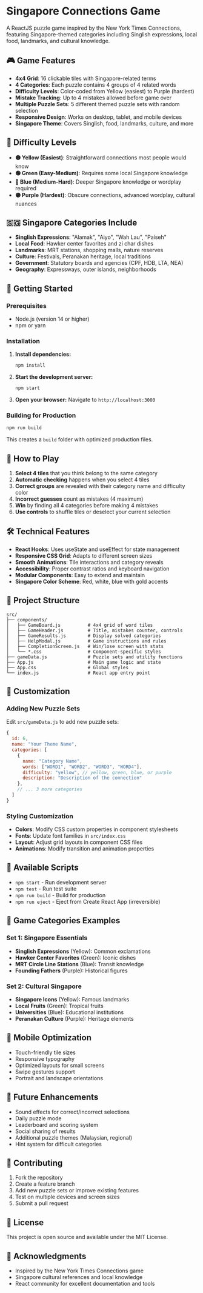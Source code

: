 # Singapore Connections Game

A ReactJS puzzle game inspired by the New York Times Connections, featuring Singapore-themed categories including Singlish expressions, local food, landmarks, and cultural knowledge.

## 🎮 Game Features

- **4x4 Grid**: 16 clickable tiles with Singapore-related terms
- **4 Categories**: Each puzzle contains 4 groups of 4 related words
- **Difficulty Levels**: Color-coded from Yellow (easiest) to Purple (hardest)
- **Mistake Tracking**: Up to 4 mistakes allowed before game over
- **Multiple Puzzle Sets**: 5 different themed puzzle sets with random selection
- **Responsive Design**: Works on desktop, tablet, and mobile devices
- **Singapore Theme**: Covers Singlish, food, landmarks, culture, and more

## 🌈 Difficulty Levels

- **🟡 Yellow (Easiest)**: Straightforward connections most people would know
- **🟢 Green (Easy-Medium)**: Requires some local Singapore knowledge  
- **🔵 Blue (Medium-Hard)**: Deeper Singapore knowledge or wordplay required
- **🟣 Purple (Hardest)**: Obscure connections, advanced wordplay, cultural nuances

## 🇸🇬 Singapore Categories Include

- **Singlish Expressions**: "Alamak", "Aiyo", "Wah Lau", "Paiseh"
- **Local Food**: Hawker center favorites and zi char dishes
- **Landmarks**: MRT stations, shopping malls, nature reserves
- **Culture**: Festivals, Peranakan heritage, local traditions
- **Government**: Statutory boards and agencies (CPF, HDB, LTA, NEA)
- **Geography**: Expressways, outer islands, neighborhoods

## 🚀 Getting Started

### Prerequisites
- Node.js (version 14 or higher)
- npm or yarn

### Installation

1. **Install dependencies:**
   ```bash
   npm install
   ```

2. **Start the development server:**
   ```bash
   npm start
   ```

3. **Open your browser:**
   Navigate to `http://localhost:3000`

### Building for Production

```bash
npm run build
```

This creates a `build` folder with optimized production files.

## 🎯 How to Play

1. **Select 4 tiles** that you think belong to the same category
2. **Automatic checking** happens when you select 4 tiles
3. **Correct groups** are revealed with their category name and difficulty color
4. **Incorrect guesses** count as mistakes (4 maximum)
5. **Win** by finding all 4 categories before making 4 mistakes
6. **Use controls** to shuffle tiles or deselect your current selection

## 🛠️ Technical Features

- **React Hooks**: Uses useState and useEffect for state management
- **Responsive CSS Grid**: Adapts to different screen sizes
- **Smooth Animations**: Tile interactions and category reveals
- **Accessibility**: Proper contrast ratios and keyboard navigation
- **Modular Components**: Easy to extend and maintain
- **Singapore Color Scheme**: Red, white, blue with gold accents

## 📁 Project Structure

```
src/
├── components/
│   ├── GameBoard.js          # 4x4 grid of word tiles
│   ├── GameHeader.js         # Title, mistakes counter, controls
│   ├── GameResults.js        # Display solved categories
│   ├── HelpModal.js          # Game instructions and rules
│   ├── CompletionScreen.js   # Win/lose screen with stats
│   └── *.css                 # Component-specific styles
├── gameData.js               # Puzzle sets and utility functions
├── App.js                    # Main game logic and state
├── App.css                   # Global styles
└── index.js                  # React app entry point
```

## 🎨 Customization

### Adding New Puzzle Sets

Edit `src/gameData.js` to add new puzzle sets:

```javascript
{
  id: 6,
  name: "Your Theme Name",
  categories: [
    {
      name: "Category Name",
      words: ["WORD1", "WORD2", "WORD3", "WORD4"],
      difficulty: "yellow", // yellow, green, blue, or purple
      description: "Description of the connection"
    },
    // ... 3 more categories
  ]
}
```

### Styling Customization

- **Colors**: Modify CSS custom properties in component stylesheets
- **Fonts**: Update font families in `src/index.css`
- **Layout**: Adjust grid layouts in component CSS files
- **Animations**: Modify transition and animation properties

## 🔧 Available Scripts

- `npm start` - Run development server
- `npm test` - Run test suite
- `npm run build` - Build for production
- `npm run eject` - Eject from Create React App (irreversible)

## 🌟 Game Categories Examples

### Set 1: Singapore Essentials
- **Singlish Expressions** (Yellow): Common exclamations
- **Hawker Center Favorites** (Green): Iconic dishes
- **MRT Circle Line Stations** (Blue): Transit knowledge
- **Founding Fathers** (Purple): Historical figures

### Set 2: Cultural Singapore  
- **Singapore Icons** (Yellow): Famous landmarks
- **Local Fruits** (Green): Tropical fruits
- **Universities** (Blue): Educational institutions
- **Peranakan Culture** (Purple): Heritage elements

## 📱 Mobile Optimization

- Touch-friendly tile sizes
- Responsive typography
- Optimized layouts for small screens
- Swipe gestures support
- Portrait and landscape orientations

## 🎯 Future Enhancements

- Sound effects for correct/incorrect selections
- Daily puzzle mode
- Leaderboard and scoring system
- Social sharing of results
- Additional puzzle themes (Malaysian, regional)
- Hint system for difficult categories

## 🤝 Contributing

1. Fork the repository
2. Create a feature branch
3. Add new puzzle sets or improve existing features
4. Test on multiple devices and screen sizes
5. Submit a pull request

## 📄 License

This project is open source and available under the MIT License.

## 🙏 Acknowledgments

- Inspired by the New York Times Connections game
- Singapore cultural references and local knowledge
- React community for excellent documentation and tools
